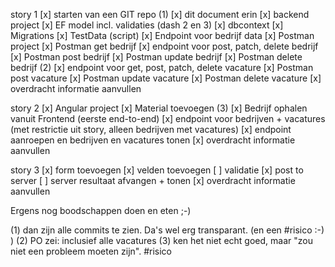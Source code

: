 story 1 
[x] starten van een GIT repo (1)
[x] dit document erin
[x] backend project 
[x] EF model incl. validaties (dash 2 en 3)
[x] dbcontext
[x] Migrations
[x] TestData (script)
[x] Endpoint voor bedrijf data
[x] Postman project
[x] Postman get bedrijf
[x] endpoint voor post, patch, delete bedrijf
[x] Postman post bedrijf
[x] Postman update bedrijf
[x] Postman delete bedrijf (2)
[x] endpoint voor get, post, patch, delete vacature
[x] Postman post vacature
[x] Postman update vacature
[x] Postman delete vacature
[x] overdracht informatie aanvullen

story 2
[x] Angular project
[x] Material toevoegen (3)
[x] Bedrijf ophalen vanuit Frontend (eerste end-to-end)
[x] endpoint voor bedrijven + vacatures (met restrictie uit story, alleen bedrijven met vacatures)
[x] endpoint aanroepen en bedrijven en vacatures tonen
[x] overdracht informatie aanvullen

story 3
[x] form toevoegen
[x] velden toevoegen
[ ] validatie
[x] post to server
[ ] server resultaat afvangen + tonen
[x] overdracht informatie aanvullen

Ergens nog boodschappen doen en eten ;-)

(1) dan zijn alle commits te zien. Da's wel erg transparant. (en een #risico :-) )
(2) PO zei: inclusief alle vacatures
(3) ken het niet echt goed, maar "zou niet een probleem moeten zijn". #risico
